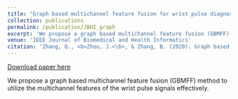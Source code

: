 ```yaml
---
title: "Graph based multichannel feature fusion for wrist pulse diagnosis"
collection: publications
permalink: /publication/JBHI_graph
excerpt: 'We propose a graph based multichannel feature fusion (GBMFF) method to utilize the multichannel features of the wrist pulse signals effectively.'
venue: 'IEEE Journal of Biomedical and Health Informatics'
citation: 'Zhang, Q., <b>Zhou, J.<\b>, & Zhang, B. (2020). Graph based multichannel feature fusion for wrist pulse diagnosis. IEEE Journal of Biomedical and Health Informatics, 25(10), 3732-3743.'
---
```


[Download paper here](https://ieeexplore.ieee.org/abstract/document/9296354?casa_token=Bky6SOO2BJsAAAAA:As9I_5UfxWS6cbNH5OLD44uikYNxaLWT6v0Ge8tz9IuKEZMwOqP4zlKQvK62HXIqrtlXTzHu)

We propose a graph based multichannel feature fusion (GBMFF) method to utilize the multichannel features of the wrist pulse signals effectively.
